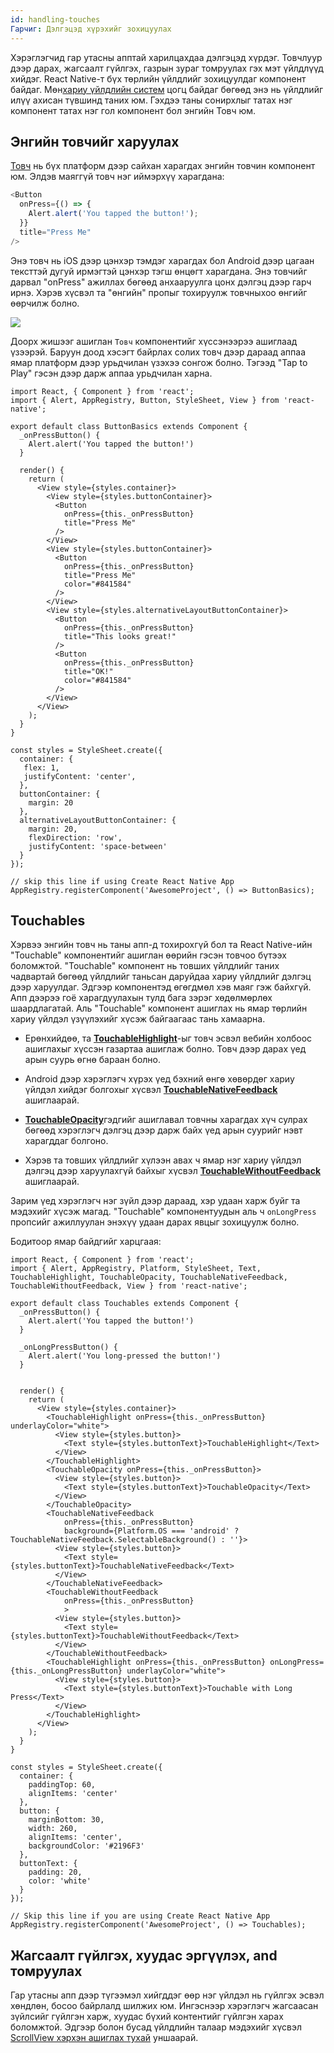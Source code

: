 ```yaml
---
id: handling-touches
Гарчиг: Дэлгэцэд хүрэхийг зохицуулах
---
```


Хэрэглэгчид гар утасны апптай харилцахдаа дэлгэцэд хүрдэг. Товчлуур дээр дарах, жагсаалт гүйлгэх, газрын зураг томруулах гэх мэт үйлдлүүд хийдэг.  React Native-т бүх төрлийн үйлдлийг зохицуулдаг компонент байдаг. Мөн[хариу үйлдлийн систем](gesture-responder-system.md) цогц байдаг бөгөөд энэ нь үйлдлийг илүү ахисан түвшинд таних юм. Гэхдээ таны сонирхлыг татах нэг компонент татах нэг гол компонент бол энгийн Товч юм. 

## Энгийн товчийг харуулах

[Товч](button.md) нь бүх платформ дээр сайхан харагдах энгийн товчин компонент юм. Элдэв маяггүй товч нэг иймэрхүү харагдана:

```javascript
<Button
  onPress={() => {
    Alert.alert('You tapped the button!');
  }}
  title="Press Me"
/>
```

Энэ товч нь iOS дээр цэнхэр тэмдэг харагдах бол Android дээр цагаан тексттэй дугуй ирмэгтэй цэнхэр тэгш өнцөгт харагдана. Энэ товчийг дарвал "onPress" ажиллах бөгөөд анхааруулга цонх дэлгэц дээр гарч ирнэ. Хэрэв хүсвэл та "өнгийн" пропыг тохируулж товчныхоо өнгийг өөрчилж болно. 

![](/react-native/docs/assets/Button.png)

Доорх жишээг ашиглан `Товч` компонентийг хүссэнээрээ ашиглаад үзээрэй. Баруун доод хэсэгт байрлах солих товч дээр дараад аппаа ямар платформ дээр урьдчилан үзэхээ сонгож болно. Тэгээд "Tap to Play" гэсэн дээр дарж аппаа урьдчилан харна.

```SnackPlayer name=Button%20Basics
import React, { Component } from 'react';
import { Alert, AppRegistry, Button, StyleSheet, View } from 'react-native';

export default class ButtonBasics extends Component {
  _onPressButton() {
    Alert.alert('You tapped the button!')
  }

  render() {
    return (
      <View style={styles.container}>
        <View style={styles.buttonContainer}>
          <Button
            onPress={this._onPressButton}
            title="Press Me"
          />
        </View>
        <View style={styles.buttonContainer}>
          <Button
            onPress={this._onPressButton}
            title="Press Me"
            color="#841584"
          />
        </View>
        <View style={styles.alternativeLayoutButtonContainer}>
          <Button
            onPress={this._onPressButton}
            title="This looks great!"
          />
          <Button
            onPress={this._onPressButton}
            title="OK!"
            color="#841584"
          />
        </View>
      </View>
    );
  }
}

const styles = StyleSheet.create({
  container: {
   flex: 1,
   justifyContent: 'center',
  },
  buttonContainer: {
    margin: 20
  },
  alternativeLayoutButtonContainer: {
    margin: 20,
    flexDirection: 'row',
    justifyContent: 'space-between'
  }
});

// skip this line if using Create React Native App
AppRegistry.registerComponent('AwesomeProject', () => ButtonBasics);
```

## Touchables

Хэрвээ энгийн товч нь таны апп-д тохирохгүй бол та React Native-ийн "Touchable" компонентийг ашиглан өөрийн гэсэн товчоо бүтээх боломжтой. "Touchable" компонент нь товших үйлдлийг таних чадвартай бөгөөд үйлдлийг таньсан даруйдаа хариу үйлдлийг дэлгэц дээр харуулдаг. Эдгээр компонентэд өгөгдмөл хэв маяг гэж байхгүй. Апп дээрээ гоё харагдуулахын тулд бага зэрэг хөдөлмөрлөх шаардлагатай.
Аль "Touchable" компонент ашиглах нь ямар төрлийн хариу үйлдэл үзүүлэхийг хүсэж байгаагаас тань хамаарна. 

- Ерөнхийдөө, та [**TouchableHighlight**](touchablehighlight.md)-ыг товч эсвэл вебийн холбоос ашиглахыг хүссэн газартаа ашиглаж болно. Товч дээр дарах үед арын суурь өгнө бараан болно. 

- Android дээр хэрэглэгч хүрэх үед бэхний өнгө хөвөрдөг хариу үйлдэл хийдэг болгохыг хүсвэл [**TouchableNativeFeedback**](touchablenativefeedback.md) ашиглаарай. 

- [**TouchableOpacity**](touchableopacity.md)гэдгийг ашиглавал товчны харагдах хүч сулрах бөгөөд хэрэглэгч дэлгэц дээр дарж байх үед арын суурийг нэвт харагддаг болгоно. 

- Хэрэв та товших үйлдлийг хүлээн авах ч ямар нэг хариу үйлдэл дэлгэц дээр харуулахгүй байхыг хүсвэл [**TouchableWithoutFeedback**](touchablewithoutfeedback.md) ашиглаарай.

Зарим үед хэрэглэгч нэг зүйл дээр дараад, хэр удаан харж буйг та мэдэхийг хүсэж магад. "Touchable" компонентуудын аль ч `onLongPress` пропсийг ажиллуулан энэхүү удаан дарах явцыг зохицуулж болно.

Бодитоор ямар байдгийг харцгаая:

```SnackPlayer platform=android&name=Touchables
import React, { Component } from 'react';
import { Alert, AppRegistry, Platform, StyleSheet, Text, TouchableHighlight, TouchableOpacity, TouchableNativeFeedback, TouchableWithoutFeedback, View } from 'react-native';

export default class Touchables extends Component {
  _onPressButton() {
    Alert.alert('You tapped the button!')
  }

  _onLongPressButton() {
    Alert.alert('You long-pressed the button!')
  }


  render() {
    return (
      <View style={styles.container}>
        <TouchableHighlight onPress={this._onPressButton} underlayColor="white">
          <View style={styles.button}>
            <Text style={styles.buttonText}>TouchableHighlight</Text>
          </View>
        </TouchableHighlight>
        <TouchableOpacity onPress={this._onPressButton}>
          <View style={styles.button}>
            <Text style={styles.buttonText}>TouchableOpacity</Text>
          </View>
        </TouchableOpacity>
        <TouchableNativeFeedback
            onPress={this._onPressButton}
            background={Platform.OS === 'android' ? TouchableNativeFeedback.SelectableBackground() : ''}>
          <View style={styles.button}>
            <Text style={styles.buttonText}>TouchableNativeFeedback</Text>
          </View>
        </TouchableNativeFeedback>
        <TouchableWithoutFeedback
            onPress={this._onPressButton}
            >
          <View style={styles.button}>
            <Text style={styles.buttonText}>TouchableWithoutFeedback</Text>
          </View>
        </TouchableWithoutFeedback>
        <TouchableHighlight onPress={this._onPressButton} onLongPress={this._onLongPressButton} underlayColor="white">
          <View style={styles.button}>
            <Text style={styles.buttonText}>Touchable with Long Press</Text>
          </View>
        </TouchableHighlight>
      </View>
    );
  }
}

const styles = StyleSheet.create({
  container: {
    paddingTop: 60,
    alignItems: 'center'
  },
  button: {
    marginBottom: 30,
    width: 260,
    alignItems: 'center',
    backgroundColor: '#2196F3'
  },
  buttonText: {
    padding: 20,
    color: 'white'
  }
});

// Skip this line if you are using Create React Native App
AppRegistry.registerComponent('AwesomeProject', () => Touchables);
```

## Жагсаалт гүйлгэх, хуудас эргүүлэх, and томруулах

Гар утасны апп дээр түгээмэл хийгддэг өөр нэг үйлдэл нь гүйлгэх эсвэл хөндлөн, босоо байрлалд шилжих юм. Ингэснээр хэрэглэгч жагсаасан зүйлсийг гүйлгэн харж, хуудас бүхий контентийг гүйлгэн харах боломжтой. Эдгээр болон бусад үйлдлийн талаар мэдэхийг хүсвэл  [ScrollView хэрхэн ашиглах тухай](using-a-scrollview.md) уншаарай.
